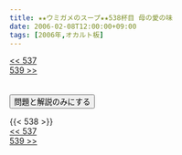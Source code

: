 ```yaml
---
title: ★★ウミガメのスープ★★538杯目 母の愛の味
date: 2006-02-08T12:00:00+09:00
tags: [2006年,オカルト板]
---
```

<div class="th_left"><a href="../537"><< 537</a></div>
<div class="th_right"><a href="../539">539 >></a></div>
<br><br>
<script src="../../js/cupsoup.js"></script>
<form>
<input type="button" value="問題と解説のみにする" onClick="toggleCupsoup()">
</form>
{{< 538 >}}
<div class="th_left"><a href="../537"><< 537</a></div>
<div class="th_right"><a href="../539">539 >></a></div>